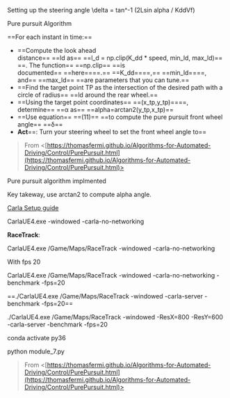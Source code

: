 Setting up the steering angle \delta = tan^-1 (2Lsin alpha / KddVf)

  

Pure pursuit Algorithm

==For each instant in time:==

- ==Compute the look ahead distance== ==ld as== ==l_d = np.clip(K_dd * speed, min_ld, max_ld)====. The function== ==np.clip== ==is documented== ==here====.== ==K_dd====,== ==min_ld====, and== ==max_ld== ==are parameters that you can tune.==
- ==Find the target point TP as the intersection of the desired path with a circle of radius== ==ld around the rear wheel.==
- ==Using the target point coordinates== ==(x_tp,y_tp)====, determine== ==α as== ==alpha=arctan2(y_tp,x_tp)==
- ==Use equation== ==(11)== ==to compute the pure pursuit front wheel angle== ==δ==
- **Act**==: Turn your steering wheel to set the front wheel angle to== 
  
> From <[https://thomasfermi.github.io/Algorithms-for-Automated-Driving/Control/PurePursuit.html](https://thomasfermi.github.io/Algorithms-for-Automated-Driving/Control/PurePursuit.html)>  
  

  

Pure pursuit algorithm implmented

  

Key takeway, use arctan2 to compute alpha angle.

  
  

[Carla Setup guide](https://d3c33hcgiwev3.cloudfront.net/IFfxQie8Eem9HA6xGGaRfg_20f6060027bc11e98ed3dfcfdba7c72b_CARLA-Setup-Guide-_Windows-x64_.pdf?Expires=1683590400&Signature=dGVEUdGIT8HmazHmrnmXnhrzHnnV5HGR3EpjioyfZL50HudJADypqWcWdi-mpvPJ9ALa9OM0EHwIGby6abQocdk9JiN0Awp04O9GPxfnoB0QDcU0taVjECGNbBhxWDL6BTN2VqTIyrrRHNPKUOpp~cNhAGUKyOtY1ZxfKjSUeB0_&Key-Pair-Id=APKAJLTNE6QMUY6HBC5A)

  
  
  

CarlaUE4.exe -windowed -carla-no-networking

  
  

**RaceTrack**:

CarlaUE4.exe /Game/Maps/RaceTrack -windowed -carla-no-networking

  

With fps 20

CarlaUE4.exe /Game/Maps/RaceTrack -windowed -carla-no-networking -benchmark -fps=20

==./CarlaUE4.exe /Game/Maps/RaceTrack -windowed -carla-server -benchmark -fps=20==

  

./CarlaUE4.exe /Game/Maps/RaceTrack -windowed -ResX=800 -ResY=600 -carla-server -benchmark -fps=20

  

conda activate py36

python module_7.py

  
  
> From <[https://thomasfermi.github.io/Algorithms-for-Automated-Driving/Control/PurePursuit.html](https://thomasfermi.github.io/Algorithms-for-Automated-Driving/Control/PurePursuit.html)>